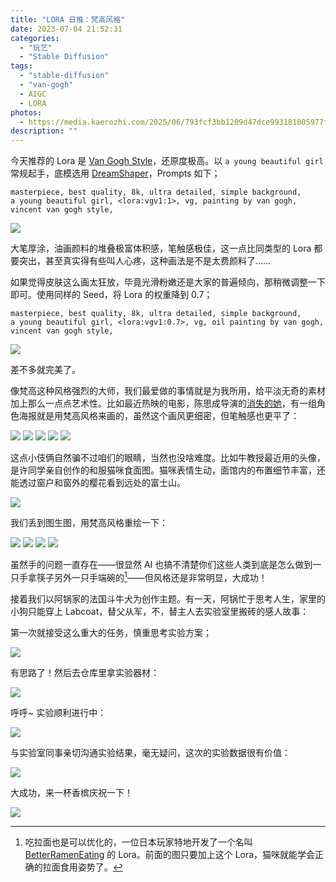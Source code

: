 ```yaml
---
title: "LORA 日推：梵高风格"
date: 2023-07-04 21:52:31
categories: 
  - "玩艺"
  - "Stable Diffusion"
tags: 
  - "stable-diffusion"
  - "van-gogh"
  - AIGC
  - LORA
photos:
  - https://media.kaerozhi.com/2025/06/793fcf3bb1209d47dce993181005977f.webp
description: ""
---
```


今天推荐的 Lora 是 [Van Gogh Style](https://civitai.com/models/100873/van-gogh-style)，还原度极高。以 `a young beautiful girl` 常规起手，底模选用 [DreamShaper](https://civitai.com/models/4384/dreamshaper)，Prompts 如下；

~~~
masterpiece, best quality, 8k, ultra detailed, simple background, 
a young beautiful girl, <lora:vgv1:1>, vg, painting by van gogh, vincent van gogh style,
~~~

![](https://media.kaerozhi.com/2025/06/b0bf2d77d473fe04ce07f7f3b73872c7.webp)

大笔厚涂，油画颜料的堆叠极富体积感，笔触感极佳，这一点比同类型的 Lora 都要突出，甚至真实得有些叫人心疼，这种画法是不是太费颜料了……

<!--more-->

如果觉得皮肤这么画太狂放，毕竟光滑粉嫩还是大家的普遍倾向，那稍微调整一下即可。使用同样的 Seed，将 Lora 的权重降到 0.7；

~~~
masterpiece, best quality, 8k, ultra detailed, simple background, 
a young beautiful girl, <lora:vgv1:0.7>, vg, oil painting by van gogh, vincent van gogh style,
~~~

![](https://media.kaerozhi.com/2025/06/ea7fd68bd62979f254e3803b0d4f8f36.webp)

差不多就完美了。

像梵高这种风格强烈的大师，我们最爱做的事情就是为我所用，给平淡无奇的素材加上那么一点点艺术性。比如最近热映的电影，陈思成导演的[消失的她](https://movie.douban.com/subject/35660795/)，有一组角色海报就是用梵高风格来画的，虽然这个画风更细密，但笔触感也更平了：

<div class="justified-gallery">

![](https://media.kaerozhi.com/2025/06/0165ec58f1d5a004306bad6e7d399fdf.webp)
![](https://media.kaerozhi.com/2025/06/d3cda3236d4c1f733c1198991ef6cb50.webp)
![](https://media.kaerozhi.com/2025/06/72b567c298d9fa4f8567f97c0cb4ae5b.webp)
![](https://media.kaerozhi.com/2025/06/cf699d3dbf0ce15b2adb6dc8e40f136a.webp)
![](https://media.kaerozhi.com/2025/06/23990b2988739227e2132a2d56969182.webp)

</div>

这点小伎俩自然骗不过咱们的眼睛，当然也没啥难度。比如牛教授最近用的头像，是许同学亲自创作的和服猫咪食面图。猫咪表情生动，面馆内的布置细节丰富，还能透过窗户和窗外的樱花看到远处的富士山。

![](https://media.kaerozhi.com/2025/06/cb671b597d7c25adea29edfb6ee81e58.webp)

我们丢到图生图，用梵高风格重绘一下：

<div class="justified-gallery">

![](https://media.kaerozhi.com/2025/06/6bd61c0baed98e48af8430870ac4d17a.webp)
![](https://media.kaerozhi.com/2025/06/7c1f62aa3b57ee486b79de6d70b6fdd6.webp)
![](https://media.kaerozhi.com/2025/06/18046c5b0ab8ef2899f55431c1b241a4.webp)
![](https://media.kaerozhi.com/2025/06/f1262b39dbeedc450ff03ccc148dcf4c.webp)

</div>

虽然手的问题一直存在——很显然 AI 也搞不清楚你们这些人类到底是怎么做到一只手拿筷子另外一只手端碗的[^1]——但风格还是非常明显，大成功！

[^1]: 吃拉面也是可以优化的，一位日本玩家特地开发了一个名叫 [BetterRamenEating](https://civitai.com/models/22359/betterrameneating) 的 Lora。前面的图只要加上这个 Lora，猫咪就能学会正确的拉面食用姿势了。

接着我们以阿锅家的法国斗牛犬为创作主题。有一天，阿锅忙于思考人生，家里的小狗只能穿上 Labcoat，替父从军，不，替主人去实验室里搬砖的感人故事：

第一次就接受这么重大的任务，慎重思考实验方案；

![](https://media.kaerozhi.com/2025/06/430e7af9e5b02fa5ae0d906346af7296.webp)

有思路了！然后去仓库里拿实验器材：

![](https://media.kaerozhi.com/2025/06/1d2fd1c501481db3efd7ce7c058f8387.webp)

呼呼~ 实验顺利进行中：

![](https://media.kaerozhi.com/2025/06/e41b265087ddae395dd9b79375c07a73.webp)

与实验室同事亲切沟通实验结果，毫无疑问，这次的实验数据很有价值：

![](https://media.kaerozhi.com/2025/06/3883d4da8204cdc12beedff73cb81e4d.webp)

大成功，来一杯香槟庆祝一下！

![](https://media.kaerozhi.com/2025/06/381e0175364d8defca344e53ac3bb98e.webp)